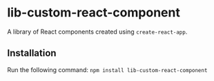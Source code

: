 # lib-custom-react-component
A library of React components created using `create-react-app`.

## Installation
Run the following command:
`npm install lib-custom-react-component`
